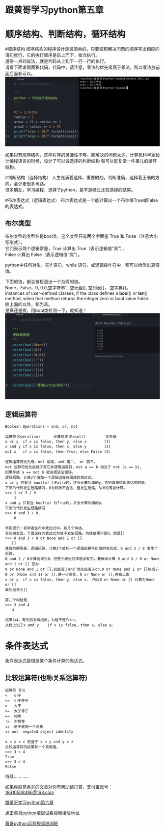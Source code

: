 # 跟黄哥学习python第五章

# 顺序结构、判断结构，循环结构

#顺序结构
顺序结构的程序设计是最简单的，只要按照解决问题的顺序写出相应的语句就行，它的执行顺序是自上而下，依次执行。    
通俗一点的说法，就是代码从上到下一行一行的执行。    
请看下面求圆面积代码，代码中，请注意，乘法的优先级高于乘法，所以乘法放前面后面都可以。    
![](ch5_1.png)

如果只有顺序结构，这样程序的灵活性不够，能解决的问题太少，计算机科学家设计编程语言的时候，设计了可以做选择的判断结构
和可以反复做一件事儿的循环结构。

#判断结构（选择结构）
人生充满着选择，重要时刻，判断准确，选择着正确的方向，会少走很多弯路。    
很多朋友，学习编程，选择了python，是不是经过比较选择的结果。    

#布尔表达式（逻辑表达式）
布尔表达式是一个能计算出一个布尔值True或False的表达式。

## 布尔类型
布尔类型的类型名是bool类，这个类型只有两个字面量 True 和 False（注意大小写形式），   
它们表示两个逻辑常量，True 计算出 True（表示逻辑值“真”），   
False 计算出 False（表示逻辑值“假”）。   

python中任何对象，在if 语句，while 语句，或逻辑操作符中，都可以检测出真假值。   

下面的值，都会被检测出一个为假的值。   
None，False，0, 0.0,空字符串'', 空元组(), 空列表[]， 空字典{}。   
instances of user-defined classes, if the class defines a __bool__() or __len__() method, when that method returns the integer zero or bool value False.   
除上面的以外，都为真。   
是真还是假，用bool类检测一下，就知道！    
![](ch5_2.png)

## 逻辑运算符    

	Boolean Operations — and, or, not

	运算符(Operation)	    计算结果(Result)	     优先级
	x or y	if x is false, then y, else x	     (1)
	x and y	if x is false, then x, else y	     (2)
	not x	if x is false, then True, else False (3）

	逻辑运算符优先级，not 最高，and 第二， or 第三。
	not 运算符优先级低于其它非逻辑运算符，not a == b 相当于 not (a == b),
	如果写成 a == not b 就会报语法错误。
	逻辑短路，计算2个值和一个逻辑运算符组成的表达式。
	x or y 只有当 bool(x) 为False时，才会计算后面的y，否则直接得出表达式的值。
	下面的代码发生短路情况，0为除数不合法，但发生短路，3/0没有被计算。
	>>> 1 or 3 / 0   
        1
	x and y 只有当 bool(x) 为True时，才会计算后面的y。
	下面的代码发生短路情况
	>>> 0 and 3 / 0
        0

    特别提示：初学者在布尔表达式中，有几个纠结。
    有的朋友说，下面这样的表达式为啥不发生短路。为啥结果不是0，而是[]
    >>> 0 and 3 / 0 or None and 1 or []
       []
    黄哥的解答是，逻辑短路，计算2个值和一个逻辑运算符组成的表达式，0 and 3 / 0 发生了短路，
    0 and 3 / 0计算结果为0，但整个表达式求值没有完，要继续计算 0 and 3 / 0 or None and 1 or [] 变为
    0 or None and 1 or [],前面说了and 优先级高于or,0 or None and 1 or []相当于
    0 or (None and 1) or [],进一步简化，0 or None or [],再看上面
    x or y	if x is false, then y, else x， 所以0 or None or [] 计算为None or []
    最后结果为[]

    第二个纠结是：
    >>> 3 and 4
       4

    结果为4，有的朋友纠结说，为啥不是True。
    文档上说了x and y	if x is false, then x, else y。

# 条件表达式   

条件表达式是根据某个条件计算的表达式。

## 比较运算符(也称关系运算符)    

	运算符	含义
	<	小于
	<=	小于等于
	>	大于
	>=	大于等于
	==	相等
	!=	不想等
	is	是不是同一个对象
	is not	negated object identity

	x < y < z 想当于 x < y and y < z
	比较运算符的结果有一个真假值。
	>>> 3 < 4
	True
	>>> 3 > 4
	False


待续.............



如果你感觉黄哥的文章对你有帮助请打赏，支付宝账号：18610508486@163.com

[跟黄哥学习python第六章](learn_python_follow_brother_huang_6.md)


[点击黄哥python培训试看视频播放地址](https://github.com/pythonpeixun/article/blob/master/python_shiping.md)

[黄哥python远程视频培训班](https://github.com/pythonpeixun/article/blob/master/index.md)  


    